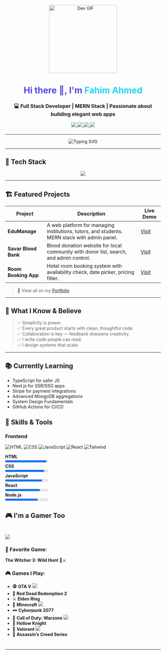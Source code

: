 <!-- GitHub Profile README for Fahim Ahmed -->

<p align="center">
  <img src="https://media.giphy.com/media/o2KLYPem407CM/giphy.gif" width="220px" alt="Dev GIF">
</p>

<h1 align="center" style="color:#4F46E5;">
  Hi there 👋, I'm <span style="color:#22D3EE">Fahim Ahmed</span>
</h1>

<h3 align="center">
  💻 Full Stack Developer | MERN Stack | Passionate about building elegant web apps
</h3>

<p align="center" style="margin-bottom: 20px;">
  <a href="https://grand-concha-28f8d1.netlify.app/" target="_blank">
    <img src="https://img.shields.io/badge/Portfolio-Visit-4F46E5?style=for-the-badge&logo=netlify&logoColor=white" />
  </a>
  <a href="https://www.linkedin.com/in/-fahim-ahmed/" target="_blank">
    <img src="https://img.shields.io/badge/LinkedIn-Follow-0077B5?style=for-the-badge&logo=linkedin&logoColor=white" />
  </a>
  <a href="mailto:your@email.com">
    <img src="https://img.shields.io/badge/Email-Contact-red?style=for-the-badge&logo=gmail" />
  </a>
  <a href="https://steamcommunity.com/id/yoursteamid/" target="_blank">
    <img src="https://img.shields.io/badge/Steam-Profile-171a21?style=for-the-badge&logo=steam&logoColor=white" />
  </a>
</p>

---

<!-- Typing effect -->
<p align="center">
  <img src="https://readme-typing-svg.demolab.com?font=Fira+Code&size=22&duration=3000&pause=1000&center=true&vCenter=true&width=500&lines=React+%2F+Node+%2F+MongoDB+%2F+Tailwind;Clean+Code+%2B+Pixel+Perfect+Design;Let%E2%80%99s+Build+Something+Amazing!" alt="Typing SVG" />
</p>

---

## 🚀 Tech Stack

<div align="center">
  <img src="https://skillicons.dev/icons?i=html,css,js,react,nextjs,nodejs,express,mongodb,tailwind,firebase,git,github,vscode,figma,vercel" />
</div>

---

## 🏗️ Featured Projects

| Project | Description | Live Demo |
|--------|-------------|-----------|
| **EduManage** | A web platform for managing institutions, tutors, and students. MERN stack with admin panel. | [Visit](https://edumanage.example.com) |
| **Savar Blood Bank** | Blood donation website for local community with donor list, search, and admin control. | [Visit](https://bloodbank.example.com) |
| **Room Booking App** | Hotel room booking system with availability check, date picker, pricing filter. | [Visit](https://hotelbook.example.com) |

> 🧪 View all on my [Portfolio](https://grand-concha-28f8d1.netlify.app/#projects)

---

## 🧠 What I Know & Believe

> ✅ Simplicity is power.  
> ✅ Every great product starts with clean, thoughtful code.  
> ✅ Collaboration is key — feedback sharpens creativity.  
> ✅ I write code people can read.  
> ✅ I design systems that scale.

---

## 📚 Currently Learning

- TypeScript for safer JS  
- Next.js for SSR/SSG apps  
- Stripe for payment integrations  
- Advanced MongoDB aggregations  
- System Design Fundamentals  
- GitHub Actions for CI/CD

## 💼 Skills & Tools

### Frontend  
![HTML](https://img.shields.io/badge/-HTML-E34F26?style=flat&logo=html5&logoColor=white)
![CSS](https://img.shields.io/badge/-CSS-1572B6?style=flat&logo=css3)
![JavaScript](https://img.shields.io/badge/-JavaScript-F7DF1E?style=flat&logo=javascript&logoColor=black)
![React](https://img.shields.io/badge/-React-61DAFB?style=flat&logo=react&logoColor=black)
![Tailwind](https://img.shields.io/badge/-Tailwind_CSS-38B2AC?style=flat&logo=tailwind-css)


<!-- Animated progress bars -->
<p>
  <b>HTML</b><br>
  <progress value="95" max="100"></progress><br>
  <b>CSS</b><br>
  <progress value="90" max="100"></progress><br>
  <b>JavaScript</b><br>
  <progress value="85" max="100"></progress><br>
  <b>React</b><br>
  <progress value="80" max="100"></progress><br>
  <b>Node.js</b><br>
  <progress value="75" max="100"></progress>
</p>

## 🎮 I'm a Gamer Too

<div align="left" style="margin-top: 40px; margin-bottom: 40px;">


<p>
  <img src="https://readme-typing-svg.demolab.com?font=Fira+Code&weight=500&size=22&duration=3000&pause=1000&center=false&vCenter=true&width=600&lines=When+I'm+not+coding...+I'm+grinding!;Exploring+realms,+fighting+bosses,+winning+matches!" />
</p>

### 🎯 Favorite Game:  
**The Witcher 3: Wild Hunt** 🐺⚔️

### 🎮 Games I Play:

- 🕵️ **GTA V** <img src="https://img.icons8.com/color/24/000000/grand-theft-auto-v.png" />
- 🤠 **Red Dead Redemption 2**
- ⚔️ **Elden Ring**
- 🧱 **Minecraft** <img src="https://img.icons8.com/color/24/000000/minecraft-logo.png" />
- 🕶️ **Cyberpunk 2077**
- 🔫 **Call of Duty: Warzone** <img src="https://img.icons8.com/color/24/000000/call-of-duty.png" />
- 🦇 **Hollow Knight**
- 🎯 **Valorant** <img src="https://img.icons8.com/color/24/000000/valorant.png" />
- 🏹 **Assassin’s Creed Series**

</div>

---
